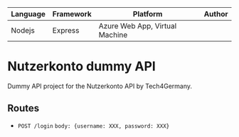 | Language | Framework | Platform | Author |
| -------- | -------- |--------|--------|
| Nodejs | Express | Azure Web App, Virtual Machine| |


# Nutzerkonto dummy API

Dummy API project for the Nutzerkonto API by Tech4Germany.

## Routes
* ```POST /login``` ```body: {username: XXX, password: XXX}```

